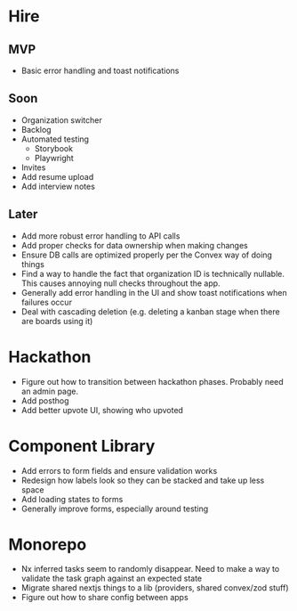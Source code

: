 # Hire

## MVP

- Basic error handling and toast notifications

## Soon

- Organization switcher
- Backlog
- Automated testing
  - Storybook
  - Playwright
- Invites
- Add resume upload
- Add interview notes

## Later

- Add more robust error handling to API calls
- Add proper checks for data ownership when making changes
- Ensure DB calls are optimized properly per the Convex way of doing things
- Find a way to handle the fact that organization ID is technically nullable. This causes annoying null checks throughout the app.
- Generally add error handling in the UI and show toast notifications when failures occur
- Deal with cascading deletion (e.g. deleting a kanban stage when there are boards using it)

# Hackathon

- Figure out how to transition between hackathon phases. Probably need an admin page.
- Add posthog
- Add better upvote UI, showing who upvoted

# Component Library

- Add errors to form fields and ensure validation works
- Redesign how labels look so they can be stacked and take up less space
- Add loading states to forms
- Generally improve forms, especially around testing

# Monorepo

- Nx inferred tasks seem to randomly disappear. Need to make a way to validate the task graph against an expected state
- Migrate shared nextjs things to a lib (providers, shared convex/zod stuff)
- Figure out how to share config between apps
